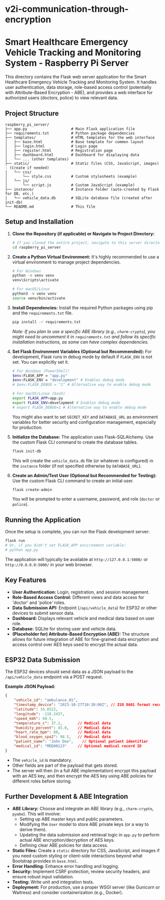 # v2i-communication-through-encryption
# Smart Healthcare Emergency Vehicle Tracking and Monitoring System - Raspberry Pi Server

This directory contains the Flask web server application for the Smart Healthcare Emergency Vehicle Tracking and Monitoring System. It handles user authentication, data storage, role-based access control (potentially with Attribute-Based Encryption - ABE), and provides a web interface for authorized users (doctors, police) to view relevant data.

## Project Structure

```
raspberry_pi_server/
├── app.py                    # Main Flask application file
├── requirements.txt          # Python package dependencies
├── templates/                # HTML templates for the web interface
│   ├── base.html             # Base template for common layout
│   ├── login.html            # Login page
│   ├── register.html         # Registration page
│   ├── dashboard.html        # Dashboard for displaying data
│   └── ... (other templates)
├── static/                   # Static files (CSS, JavaScript, images) - (Create if needed)
│   └── css/
│       └── style.css         # Custom stylesheets (example)
│   └── js/
│       └── script.js         # Custom JavaScript (example)
├── instance/                 # Instance folder (auto-created by Flask for DB, etc.)
│   └── vehicle_data.db       # SQLite database file (created after init-db)
└── README.md                 # This file
```

## Setup and Installation

1.  **Clone the Repository (if applicable) or Navigate to Project Directory:**
    ```bash
    # If you cloned the entire project, navigate to this server directory
    cd raspberry_pi_server
    ```

2.  **Create a Python Virtual Environment:**
    It's highly recommended to use a virtual environment to manage project dependencies.
    ```bash
    # For Windows
    python -m venv venv
    venv\Scripts\activate

    # For macOS/Linux
    python3 -m venv venv
    source venv/bin/activate
    ```

3.  **Install Dependencies:**
    Install the required Python packages using pip and the `requirements.txt` file.
    ```bash
    pip install -r requirements.txt
    ```
    *Note: If you plan to use a specific ABE library (e.g., `charm-crypto`), you might need to uncomment it in `requirements.txt` and follow its specific installation instructions, as some can have complex dependencies.*

4.  **Set Flask Environment Variables (Optional but Recommended):**
    For development, Flask runs in debug mode by default if `FLASK_ENV` is not set. You can explicitly set it.
    ```bash
    # For Windows (PowerShell)
    $env:FLASK_APP = "app.py"
    $env:FLASK_ENV = "development" # Enables debug mode
    # $env:FLASK_DEBUG = "1" # Alternative way to enable debug mode

    # For macOS/Linux (bash)
    export FLASK_APP=app.py
    export FLASK_ENV=development # Enables debug mode
    # export FLASK_DEBUG=1 # Alternative way to enable debug mode
    ```
    You might also want to set `SECRET_KEY` and `DATABASE_URL` as environment variables for better security and configuration management, especially for production.

5.  **Initialize the Database:**
    The application uses Flask-SQLAlchemy. Use the custom Flask CLI command to create the database tables.
    ```bash
    flask init-db
    ```
    This will create the `vehicle_data.db` file (or whatever is configured) in the `instance` folder (if not specified otherwise by `DATABASE_URL`).

6.  **Create an Admin/Test User (Optional but Recommended for Testing):**
    Use the custom Flask CLI command to create an initial user.
    ```bash
    flask create-admin
    ```
    You will be prompted to enter a username, password, and role (`doctor` or `police`).

## Running the Application

Once the setup is complete, you can run the Flask development server:

```bash
flask run
# Or, if you didn't set FLASK_APP environment variable:
# python app.py
```

The application will typically be available at `http://127.0.0.1:5000/` or `http://0.0.0.0:5000/` in your web browser.

## Key Features

*   **User Authentication:** Login, registration, and session management.
*   **Role-Based Access Control:** Different views and data access for 'doctor' and 'police' roles.
*   **Data Submission API:** Endpoint (`/api/vehicle_data`) for ESP32 or other devices to submit sensor data.
*   **Dashboard:** Displays relevant vehicle and medical data based on user role.
*   **Database:** SQLite for storing user and vehicle data.
*   **(Placeholder for) Attribute-Based Encryption (ABE):** The structure allows for future integration of ABE for fine-grained data encryption and access control over AES keys used to encrypt the actual data.

## ESP32 Data Submission

The ESP32 devices should send data as a JSON payload to the `/api/vehicle_data` endpoint via a POST request.

**Example JSON Payload:**
```json
{
    "vehicle_id": "ambulance_01",
    "timestamp_device": "2023-10-27T10:30:00Z", // ISO 8601 format recommended
    "latitude": 34.0522,
    "longitude": -118.2437,
    "speed_kmh": 60.5,
    "temperature_c": 37.2,       // Medical data
    "humidity_percent": 45.0,    // Medical data
    "heart_rate_bpm": 88,        // Medical data
    "blood_oxygen_spo2": 98.5,   // Medical data
    "patient_name": "John Doe",    // Optional patient identifier
    "medical_id": "MED00123"     // Optional medical record ID
}
```

*   The `vehicle_id` is mandatory.
*   Other fields are part of the payload that gets stored.
*   The server will then (in a full ABE implementation) encrypt this payload with an AES key, and then encrypt the AES key using ABE policies for different roles before storing.

## Further Development & ABE Integration

*   **ABE Library:** Choose and integrate an ABE library (e.g., `charm-crypto`, `pyabe`). This will involve:
    *   Setting up ABE master keys and public parameters.
    *   Modifying the `User` model to store ABE private keys (or a way to derive them).
    *   Updating the data submission and retrieval logic in `app.py` to perform actual ABE encryption/decryption of AES keys.
    *   Defining clear ABE policies for data access.
*   **Static Files:** Create a `static` directory for CSS, JavaScript, and images if you need custom styling or client-side interactions beyond what Bootstrap provides in `base.html`.
*   **Error Handling:** Enhance error handling and logging.
*   **Security:** Implement CSRF protection, review security headers, and ensure robust input validation.
*   **Testing:** Write unit and integration tests.
*   **Deployment:** For production, use a proper WSGI server (like Gunicorn or Waitress) and consider containerization (e.g., Docker).

